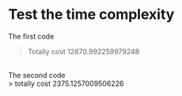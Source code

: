 # Test the time complexity
The first code
> Totally cost 12870.992259979248
<br>
The second code<br>
> totally cost 2375.1257009506226
